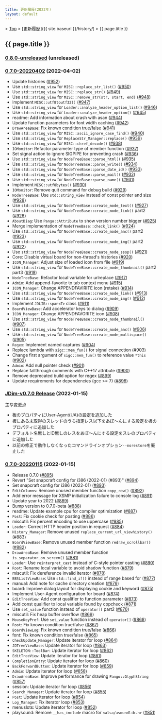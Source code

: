 ```yaml
---
title: 更新履歴(2022年)
layout: default
---
```


&gt; [Top](../) &gt; [更新履歴]({{ site.baseurl }}/history/) &gt; {{ page.title }}

## {{ page.title }}


<a name="0.8.0-unreleased"></a>
### [0.8.0-unreleased](https://github.com/JDimproved/JDim/compare/b06a6a6fe71...master) (unreleased)

<a name="0.7.0-20220402"></a>
### [0.7.0-20220402](https://github.com/JDimproved/JDim/compare/JDim-v0.7.0...b06a6a6fe71) (2022-04-02)
- Update histories
  ([#952](https://github.com/JDimproved/JDim/pull/952))
- Use `std::string_view` for `MISC::replace_str_list()`
  ([#950](https://github.com/JDimproved/JDim/pull/950))
- Use `std::string_view` for `MISC::replace_str()`
  ([#949](https://github.com/JDimproved/JDim/pull/949))
- Use `std::string_view` for `MISC::remove_str(str, start, end)`
  ([#948](https://github.com/JDimproved/JDim/pull/948))
- Implement `MISC::utf8toutf32()`
  ([#947](https://github.com/JDimproved/JDim/pull/947))
- Use `std::string_view` for `Loader::analyze_header_option_list()`
  ([#946](https://github.com/JDimproved/JDim/pull/946))
- Use `std::string_view` for `Loader::analyze_header_option()`
  ([#945](https://github.com/JDimproved/JDim/pull/945))
- readme: Add information about crash with asan
  ([#944](https://github.com/JDimproved/JDim/pull/944))
- Update function parameters for font width caching
  ([#942](https://github.com/JDimproved/JDim/pull/942))
- `DrawAreaBase`: Fix known condition true/false
  ([#941](https://github.com/JDimproved/JDim/pull/941))
- Use `std::string_view` for `MISC::ascii_ignore_case_find()`
  ([#940](https://github.com/JDimproved/JDim/pull/940))
- Use `std::string_view` for `ReplaceStr_Manager::replace()`
  ([#939](https://github.com/JDimproved/JDim/pull/939))
- Use `std::string_view` for `MISC::chref_decode()`
  ([#938](https://github.com/JDimproved/JDim/pull/938))
- `IOMonitor`: Refactor parameter type of member function
  ([#937](https://github.com/JDimproved/JDim/pull/937))
- Set signal action to ignore SIGPIPE for preventing crash
  ([#936](https://github.com/JDimproved/JDim/pull/936))
- Use `std::string_view` for `NodeTreeBase::parse_html()`
  ([#935](https://github.com/JDimproved/JDim/pull/935))
- Use `std::string_view` for `NodeTreeBase::parse_write()`
  ([#934](https://github.com/JDimproved/JDim/pull/934))
- Use `std::string_view` for `NodeTreeBase::parse_date_id()`
  ([#933](https://github.com/JDimproved/JDim/pull/933))
- Use `std::string_view` for `NodeTreeBase::parse_mail()`
  ([#932](https://github.com/JDimproved/JDim/pull/932))
- Use `std::string_view` for `NodeTreeBase::parse_name()`
  ([#931](https://github.com/JDimproved/JDim/pull/931))
- Implement `MISC::utf8bytes()`
  ([#930](https://github.com/JDimproved/JDim/pull/930))
- `IOMonitor`: Remove quit command for debug build
  ([#929](https://github.com/JDimproved/JDim/pull/929))
- `NodeTreeBase`: Use `std::string_view` instead of const pointer and size
  ([#928](https://github.com/JDimproved/JDim/pull/928))
- Use `std::string_view` for `NodeTreeBase::create_node_text()`
  ([#927](https://github.com/JDimproved/JDim/pull/927))
- Use `std::string_view` for `NodeTreeBase::create_node_link()` part2
  ([#926](https://github.com/JDimproved/JDim/pull/926))
- `AboutDiag`: Use `Pango::Attribute` to show version number bigger
  ([#925](https://github.com/JDimproved/JDim/pull/925))
- Merge implementation of `NodeTreeBase::check_link()`
  ([#924](https://github.com/JDimproved/JDim/pull/924))
- Use `std::string_view` for `NodeTreeBase::create_node_anc()` part2
  ([#923](https://github.com/JDimproved/JDim/pull/923))
- Use `std::string_view` for `NodeTreeBase::create_node_img()` part2
  ([#922](https://github.com/JDimproved/JDim/pull/922))
- Use `std::string_view` for `NodeTreeBase::create_node_sssp()`
  ([#921](https://github.com/JDimproved/JDim/pull/921))
- Core: Disable virtual board for non-thread's histories
  ([#920](https://github.com/JDimproved/JDim/pull/920))
- `ICON_Manager`: Adjust size of loaded icon from file
  ([#919](https://github.com/JDimproved/JDim/pull/919))
- Use `std::string_view` for `NodeTreeBase::create_node_thumbnail()` part2 part3
  ([#918](https://github.com/JDimproved/JDim/pull/918))
- `NodeTreeBase`: Refactor local variable for urlreplace
  ([#917](https://github.com/JDimproved/JDim/pull/917))
- `Admin`: Add append-favorite to tab context menu
  ([#915](https://github.com/JDimproved/JDim/pull/915))
- `ICON_Manager`: Change APPENDFAVIRITE icon (retake)
  ([#914](https://github.com/JDimproved/JDim/pull/914))
- Use `std::string_view` for `NodeTreeBase::create_node_link()`
  ([#913](https://github.com/JDimproved/JDim/pull/913))
- Use `std::string_view` for `NodeTreeBase::create_node_img()`
  ([#912](https://github.com/JDimproved/JDim/pull/912))
- Implement `JDLIB::span<T>` class
  ([#911](https://github.com/JDimproved/JDim/pull/911))
- `BoardViewBase`: Add accelerator keys to dialog
  ([#909](https://github.com/JDimproved/JDim/pull/909))
- `ICON_Manager`: Change APPENDFAVORITE icon
  ([#908](https://github.com/JDimproved/JDim/pull/908))
- Use `std::string_view` for `NodeTreeBase::create_node_thumbnail()`
  ([#907](https://github.com/JDimproved/JDim/pull/907))
- Use `std::string_view` for `NodeTreeBase::create_node_anc()`
  ([#906](https://github.com/JDimproved/JDim/pull/906))
- Use `std::string_view` for `NodeTreeBase::create_node_multispace()`
  ([#905](https://github.com/JDimproved/JDim/pull/905))
- `Regex`: Implement named captures
  ([#904](https://github.com/JDimproved/JDim/pull/904))
- Replace lambda with `sigc::mem_fun()` for signal connection
  ([#903](https://github.com/JDimproved/JDim/pull/903))
- Change first argument of `sigc::mem_fun()` to reference value `*this`
  ([#902](https://github.com/JDimproved/JDim/pull/902))
- `Admin`: Add null pointer check
  ([#901](https://github.com/JDimproved/JDim/pull/901))
- Replace fallthrough comments with C++17 attribute
  ([#900](https://github.com/JDimproved/JDim/pull/900))
- Remove deprecated build option for regex
  ([#899](https://github.com/JDimproved/JDim/pull/899))
- Update requirements for dependencies (gcc >= 7)
  ([#898](https://github.com/JDimproved/JDim/pull/898))


<a name="JDim-v0.7.0"></a>
### [**JDim-v0.7.0** Release](https://github.com/JDimproved/JDim/releases/tag/JDim-v0.7.0) (2022-01-15)
主な変更点
- 板のプロパティにUser-Agent(UA)の設定を追加した
- 板にある未取得のスレッドのうち指定レス以下をあぼ〜んにする設定を板のプロパティに追加した
- デフォルト名無しとID無しのレスをあぼ〜んにする設定をスレのプロパティに追加した
- 以前の修正で動作しなくなったコマンドラインオプション`--norestore`を廃止した


<a name="0.7.0-20220115"></a>
### [0.7.0-20220115](https://github.com/JDimproved/JDim/compare/344da3bdc1...JDim-v0.7.0) (2022-01-15)
- Release 0.7.0
  ([#895](https://github.com/JDimproved/JDim/pull/895))
- Revert "Set snapcraft config for i386 (2022-01) (#893)"
  ([#894](https://github.com/JDimproved/JDim/pull/894))
- Set snapcraft config for i386 (2022-01)
  ([#893](https://github.com/JDimproved/JDim/pull/893))
- `EditColumns`: Remove unused member function `copy_row()`
  ([#892](https://github.com/JDimproved/JDim/pull/892))
- Add error message for XSMP initialization failure to console log
  ([#891](https://github.com/JDimproved/JDim/pull/891))
- Update year to 2022
  ([#889](https://github.com/JDimproved/JDim/pull/889))
- Bump version to 0.7.0-beta
  ([#888](https://github.com/JDimproved/JDim/pull/888))
- readme: Update example cpu for compiler optimization
  ([#887](https://github.com/JDimproved/JDim/pull/887))
- `Post`: Fix cookie check for posting
  ([#886](https://github.com/JDimproved/JDim/pull/886))
- miscutil: Fix percent encoding to use uppercase
  ([#885](https://github.com/JDimproved/JDim/pull/885))
- `Loader`: Correct HTTP header position in request
  ([#884](https://github.com/JDimproved/JDim/pull/884))
- `History_Manager`: Remove unused `replace_current_url_viewhistory()`
  ([#883](https://github.com/JDimproved/JDim/pull/883))
- `BoardViewBase`: Remove unused member function `redraw_scrollbar()`
  ([#882](https://github.com/JDimproved/JDim/pull/882))
- `DrawAreaBase`: Remove unused member function `is_separator_on_screen()`
  ([#881](https://github.com/JDimproved/JDim/pull/881))
- `Loader`: Use `reinterpret_cast` instead of C-style pointer casting
  ([#880](https://github.com/JDimproved/JDim/pull/880))
- `Root`: Rename local variable to avoid shadow function
  ([#879](https://github.com/JDimproved/JDim/pull/879))
- miscutil: Fix dereference invalid iterator
  ([#878](https://github.com/JDimproved/JDim/pull/878))
- `BBSListViewBase`: Use `std::find_if()` instead of range based for
  ([#877](https://github.com/JDimproved/JDim/pull/877))
- manual: Add note for cache directory creation
  ([#876](https://github.com/JDimproved/JDim/pull/876))
- board: Improve dialog layout for displaying cookie and keyword
  ([#875](https://github.com/JDimproved/JDim/pull/875))
- Implement User-Agent configuration for board
  ([#874](https://github.com/JDimproved/JDim/pull/874))
- `EditTreeView`: Add const qualifier to function parameter
  ([#873](https://github.com/JDimproved/JDim/pull/873))
- Add const qualifier to local variable found by cppcheck
  ([#871](https://github.com/JDimproved/JDim/pull/871))
- Use `set_value` function instead of `operator[]` part2
  ([#870](https://github.com/JDimproved/JDim/pull/870))
- miscutil: Fix heap buffer overflow
  ([#869](https://github.com/JDimproved/JDim/pull/869))
- `MouseKeyPref`: Use `set_value` function instead of `operator[]`
  ([#868](https://github.com/JDimproved/JDim/pull/868))
- `Root`: Fix known condition true/false
  ([#867](https://github.com/JDimproved/JDim/pull/867))
- `BoardViewLog`: Fix known condition true/false
  ([#866](https://github.com/JDimproved/JDim/pull/866))
- font: Fix known condition true/false
  ([#865](https://github.com/JDimproved/JDim/pull/865))
- `CheckUpdate_Manager`: Update iterator for loop
  ([#864](https://github.com/JDimproved/JDim/pull/864))
- `JDTreeViewBase`: Update iterator for loop
  ([#863](https://github.com/JDimproved/JDim/pull/863))
- `SKELETON::ToolBar`: Update iterator for loop
  ([#862](https://github.com/JDimproved/JDim/pull/862))
- `EditTreeView`: Update iterator for loop
  ([#861](https://github.com/JDimproved/JDim/pull/861))
- `CompletionEntry`: Update iterator for loop
  ([#860](https://github.com/JDimproved/JDim/pull/860))
- `BackForwardButton`: Update iterator for loop
  ([#859](https://github.com/JDimproved/JDim/pull/859))
- `Admin`: Update iterator for loop
  ([#858](https://github.com/JDimproved/JDim/pull/858))
- `DrawAreaBase`: Improve performance for drawing `Pango::GlyphString`
  ([#857](https://github.com/JDimproved/JDim/pull/857))
- session: Update iterator for loop
  ([#856](https://github.com/JDimproved/JDim/pull/856))
- `Search_Manager`: Update iterator for loop
  ([#855](https://github.com/JDimproved/JDim/pull/855))
- `Post`: Update iterator for loop
  ([#854](https://github.com/JDimproved/JDim/pull/854))
- `Log_Manager`: Fix iterator loop
  ([#853](https://github.com/JDimproved/JDim/pull/853))
- menuslots: Update iterator for loop
  ([#852](https://github.com/JDimproved/JDim/pull/852))
- playsound: Remove `__has_include` macro for `<alsa/asoundlib.h>`
  ([#851](https://github.com/JDimproved/JDim/pull/851))
